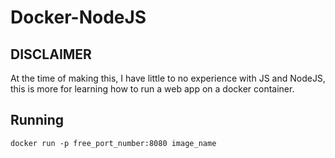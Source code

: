 # Docker-NodeJS

## DISCLAIMER

At the time of making this, I have little to no experience with JS and NodeJS, this is more for learning how to run a web app on a docker container.

## Running

`docker run -p free_port_number:8080 image_name`
